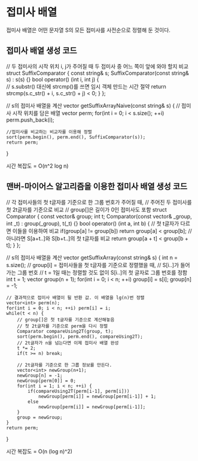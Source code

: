 # 접미사 배열

접미사 배열은 어떤 문자열 S의 모든 접미사를 사전순으로 정렬해 둔 것이다.

## 접미사 배열 생성 코드

// 두 접미사의 시작 위치 i, j가 주어질 때 두 접미사 중 어느 쪽이 앞에 와야 할지 비교
struct SuffixComparator {
	const string& s;
	SuffixComparator(const string& s) : s(s) {}
	bool operator() (int i, int j)
	{	
		//	s.substr() 대신에 strcmp()를 쓰면 임시 객체 만드는 시간 절약
		return strcmp(s.c_str() + i, s.c_str() + j) < 0;
	}
};

// s의 접미사 배열을 계산
vector<int> getSuffixArrayNaive(const string& s)
{
	// 접미사 시작 위치를 담은 배열
	vector<int> perm;
	for(int i = 0; i < s.size(); ++i) 
		perm.push_back(i);
	
	//접미사를 비교하는 비교자를 이용해 정렬
	sort(perm.begin(), perm.end(), SuffixComparator(s));
	return perm;
}

시간 복잡도 = O(n^2 log n)


## 맨버-마이어스 알고리즘을 이용한 접미사 배열 생성 코드

// 각 접미사들의 첫 t글자를 기준으로 한 그룹 번호가 주어질 때,
// 주어진 두 접미사를 첫 2t글자를 기준으로 비교
// group[]은 길이가 0인 접미사도 포함
struct Comparator {
	const vector<int>& group;
	int t;
	Comparator(const vector<int>& _group, int _t) :
		group(_group), t(_t)
	{}
	bool operator() (int a, int b) 
	{
		// 첫 t글자가 다르면 이들을 이용하여 비교
		if(group[a] != group[b]) return group[a] < group[b];
		// 아니라면 S[a+t..]와 S[b+t..]의 첫 t글자를 비교
		return group[a + t] < group[b + t];
	}
};

// s의 접미사 배열을 계산
vector<int> getSuffixArray(const string& s)
{
	int n = s.size();
	// group[i] = 접미사들을 첫 t글자를 기준으로 정렬했을 때,	//					S[i..]가 들어가는 그룹 번호
	// t = 1일 때는 정렬할 것도 없이 S[i..]의 첫 글자로 그룹 번호를 정함
	int t = 1;
	vector<int> group(n + 1);
	for(int i = 0; i < n; ++i) group[i] = s[i];
	group[n] = -1;
	
	// 결과적으로 접미사 배열이 될 반환 값. 이 배열을 lg(n)번 정렬
	vector<int> perm(n);
	for(int i = 0; i < n; ++i) perm[i] = i;
	while(t < n) {
		// group[]은 첫 t글자를 기준으로 계산해놓음
		// 첫 2t글자를 기준으로 perm을 다시 정렬
		Comparator compareUsing2T(group, t);
		sort(perm.begin(), perm.end(), compareUsing2T);
		// 2t글자가 n을 넘는다면 이제 접미사 배열 완성
		t *= 2;
		if(t >= n) break;
		
		// 2t글자를 기준으로 한 그룹 정보를 만든다.
		vector<int> newGroup(n+1);
		newGroup[n] = -1;
		newGroup[perm[0]] = 0;
		for(int i = 1; i < n; ++i) {
			if(compareUsing2T(perm[i-1], perm[i]))
				newGroup[perm[i]] = newGroup[perm[i-1]] + 1;
			else
				newGroup[perm[i]] = newGroup[perm[i-1]];
		}
		group = newGroup;
	}
	return perm;
}


시간 복잡도 = O(n (log n)^2)

























